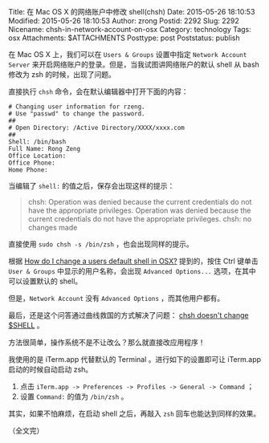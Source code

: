 Title: 在 Mac OS X 的网络账户中修改 shell(chsh)
Date: 2015-05-26 18:10:53
Modified: 2015-05-26 18:10:53
Author: zrong
Postid: 2292
Slug: 2292
Nicename: chsh-in-network-account-on-osx
Category: technology
Tags: osx
Attachments: $ATTACHMENTS
Posttype: post
Poststatus: publish

在 Mac OS X 上，我们可以在 `Users & Groups` 设置中指定 `Network Account Server` 来开启网络账户的登录。但是，当我试图讲网络账户的默认 shell 从 bash 修改为 zsh 的时候，出现了问题。

<!--more-->
直接执行 `chsh` 命令，会在默认编辑器中打开下面的内容：

``` shell
# Changing user information for rzeng.
# Use "passwd" to change the password.
##
# Open Directory: /Active Directory/XXXX/xxxx.com
##
Shell: /bin/bash
Full Name: Rong Zeng
Office Location:
Office Phone:
Home Phone:
```

当编辑了 `shell:` 的值之后，保存会出现这样的提示： 

> chsh: Operation was denied because the current credentials do not have the appropriate privileges.  Operation was denied because the current credentials do not have the appropriate privileges.
chsh: no changes made

直接使用 `sudo chsh -s /bin/zsh` ，也会出现同样的提示。

根据 [How do I change a users default shell in OSX?][1] 提到的，按住 Ctrl 键单击 `User & Groups` 中显示的用户名称，会出现 `Advanced Options...` 选项，在其中可以设置默认的 shell。

但是，`Network Account` 没有 `Advanced Options` ，而其他用户都有。

最后，还是这个问答通过曲线救国的方式解决了问题： [chsh doesn't change $SHELL][2] 。

方法很简单，操作系统不是不让改么？那么就直接改应用程序！

我使用的是 iTerm.app 代替默认的 Terminal 。进行如下的设置即可让 iTerm.app 启动的时候自动启动 zsh。

1.  点击 `iTerm.app -> Preferences -> Profiles -> General -> Command` ；
2. 设置 `Command:` 的值为 `/bin/zsh` 。

其实，如果不怕麻烦，在启动 shell 之后，再敲入 `zsh` 回车也能达到同样的效果。

（全文完）

[1]: http://superuser.com/questions/379725/how-do-i-change-a-users-default-shell-in-osx
[2]: http://apple.stackexchange.com/questions/131942/chsh-doesnt-change-shell


